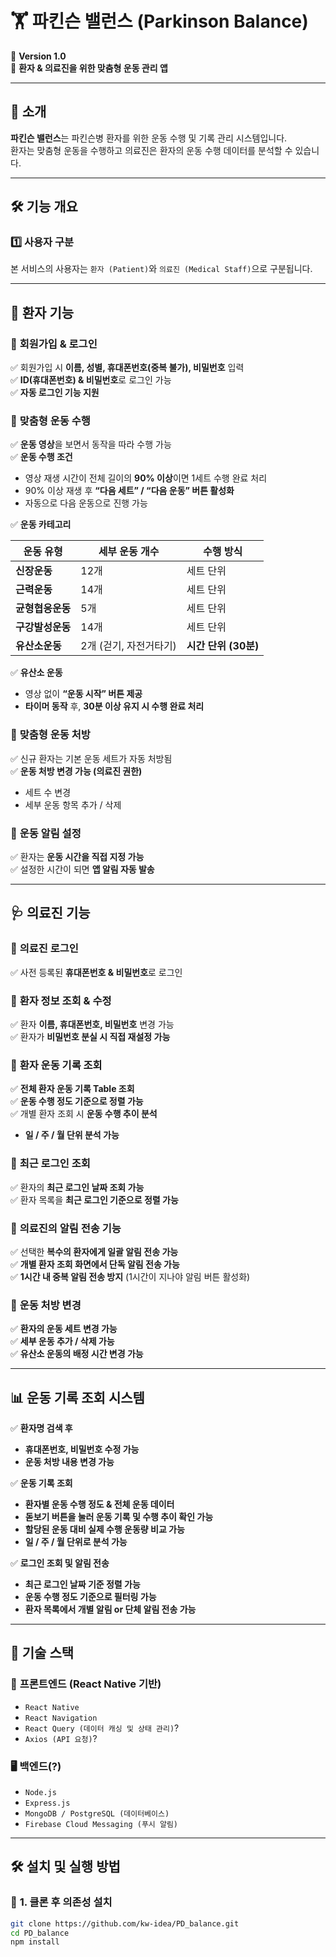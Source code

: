 # 🏋️ 파킨슨 밸런스 (Parkinson Balance)

📌 **Version 1.0**  
👥 **환자 & 의료진을 위한 맞춤형 운동 관리 앱**

---

## 🚀 소개

**파킨슨 밸런스**는 파킨슨병 환자를 위한 운동 수행 및 기록 관리 시스템입니다.  
환자는 맞춤형 운동을 수행하고 의료진은 환자의 운동 수행 데이터를 분석할 수 있습니다.

---

## 🛠 기능 개요

### **1️⃣ 사용자 구분**

본 서비스의 사용자는 `환자 (Patient)`와 `의료진 (Medical Staff)`으로 구분됩니다.

---

## 👤 **환자 기능**

### 📌 **회원가입 & 로그인**

✅ 회원가입 시 **이름, 성별, 휴대폰번호(중복 불가), 비밀번호** 입력  
✅ **ID(휴대폰번호) & 비밀번호**로 로그인 가능  
✅ **자동 로그인 기능 지원**

### 📌 **맞춤형 운동 수행**

✅ **운동 영상**을 보면서 동작을 따라 수행 가능  
✅ **운동 수행 조건**

- 영상 재생 시간이 전체 길이의 **90% 이상**이면 1세트 수행 완료 처리
- 90% 이상 재생 후 **“다음 세트” / “다음 운동” 버튼 활성화**
- 자동으로 다음 운동으로 진행 가능

✅ **운동 카테고리**

| 운동 유형        | 세부 운동 개수         | 수행 방식            |
| ---------------- | ---------------------- | -------------------- |
| **신장운동**     | 12개                   | 세트 단위            |
| **근력운동**     | 14개                   | 세트 단위            |
| **균형협응운동** | 5개                    | 세트 단위            |
| **구강발성운동** | 14개                   | 세트 단위            |
| **유산소운동**   | 2개 (걷기, 자전거타기) | **시간 단위 (30분)** |

✅ **유산소 운동**
 
- 영상 없이 **“운동 시작” 버튼 제공**
- **타이머 동작** 후, **30분 이상 유지 시 수행 완료 처리**

### 📌 **맞춤형 운동 처방**

✅ 신규 환자는 기본 운동 세트가 자동 처방됨  
✅ **운동 처방 변경 가능 (의료진 권한)**

- 세트 수 변경
- 세부 운동 항목 추가 / 삭제

### 📌 **운동 알림 설정**

✅ 환자는 **운동 시간을 직접 지정 가능**  
✅ 설정한 시간이 되면 **앱 알림 자동 발송**

---

## 🩺 **의료진 기능**

### 📌 **의료진 로그인**

✅ 사전 등록된 **휴대폰번호 & 비밀번호**로 로그인

### 📌 **환자 정보 조회 & 수정**

✅ 환자 **이름, 휴대폰번호, 비밀번호** 변경 가능  
✅ 환자가 **비밀번호 분실 시 직접 재설정 가능**

### 📌 **환자 운동 기록 조회**

✅ **전체 환자 운동 기록 Table 조회**  
✅ **운동 수행 정도 기준으로 정렬 가능**  
✅ 개별 환자 조회 시 **운동 수행 추이 분석**

- **일 / 주 / 월 단위 분석 가능**

### 📌 **최근 로그인 조회**

✅ 환자의 **최근 로그인 날짜 조회 가능**  
✅ 환자 목록을 **최근 로그인 기준으로 정렬 가능**

### 📌 **의료진의 알림 전송 기능**

✅ 선택한 **복수의 환자에게 일괄 알림 전송 가능**  
✅ **개별 환자 조회 화면에서 단독 알림 전송 가능**  
✅ **1시간 내 중복 알림 전송 방지** (1시간이 지나야 알림 버튼 활성화)

### 📌 **운동 처방 변경**

✅ **환자의 운동 세트 변경 가능**  
✅ **세부 운동 추가 / 삭제 가능**  
✅ **유산소 운동의 배정 시간 변경 가능**

---

## 📊 **운동 기록 조회 시스템**

✅ **환자명 검색 후**

- **휴대폰번호, 비밀번호 수정 가능**
- **운동 처방 내용 변경 가능**

✅ **운동 기록 조회**

- **환자별 운동 수행 정도 & 전체 운동 데이터**
- **돋보기 버튼을 눌러 운동 기록 및 수행 추이 확인 가능**
- **할당된 운동 대비 실제 수행 운동량 비교 가능**
- **일 / 주 / 월 단위로 분석 가능**

✅ **로그인 조회 및 알림 전송**

- **최근 로그인 날짜 기준 정렬 가능**
- **운동 수행 정도 기준으로 필터링 가능**
- **환자 목록에서 개별 알림 or 단체 알림 전송 가능**

---

## 🚀 **기술 스택**

### 📱 **프론트엔드 (React Native 기반)**

- `React Native`
- `React Navigation`
- `React Query (데이터 캐싱 및 상태 관리)`?
- `Axios (API 요청)`?

### 🖥 **백엔드(?)**

- `Node.js`
- `Express.js`
- `MongoDB / PostgreSQL (데이터베이스)`
- `Firebase Cloud Messaging (푸시 알림)`

---

## 🛠 **설치 및 실행 방법**

### 🔹 **1. 클론 후 의존성 설치**

```sh
git clone https://github.com/kw-idea/PD_balance.git
cd PD_balance
npm install
```
